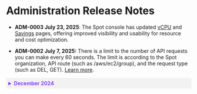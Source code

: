 #  Administration Release Notes

* **ADM-0003 July 23, 2025**: The Spot console has updated [vCPU](administration/vcpu) and [Savings](administration/savings) pages, offering improved visibility and usability for resource and cost optimization.

* **ADM-0002 July 7, 2025:** There is a limit to the number of API requests you can make every 60 seconds. The limit is according to the Spot organization, API route (such as /aws/ec2/group), and the request type (such as DEL, GET). [Learn more](/administration/api/#rate-limit).

 <details style="background:#f2f2f2; padding:6px; margin:10px 0px 0px 0px">
   <summary markdown="span" style="color:#7632FE; font-weight:600">December 2024</summary>

   <div style="padding-left:16px">
   
   *  **ADM-0001 December 8, 2024:** You can use multitenancy to create hierarchies in your Spot organizations. You can set up your child orgs to use role-based access control (RBAC). Multitenancy is useful for managed service providers and resellers. It lets you configure your child orgs at the parent level. You can then give your customers access to the child orgs. [Learn more](administration/organizations/multitenancy).

  </div>

</details>
